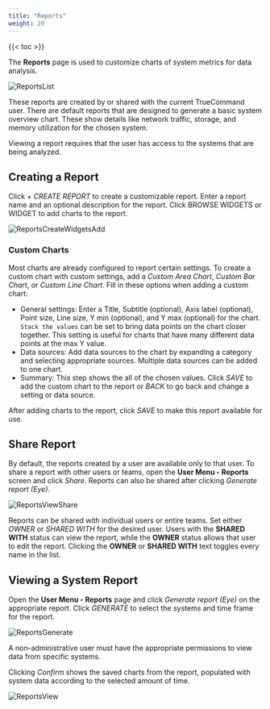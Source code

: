 ```yaml
---
title: "Reports"
weight: 20
---
```


{{< toc >}}

The **Reports** page is used to customize charts of system metrics for data analysis.

![ReportsList](/images/TrueCommand/1.3/ReportsList.png "Reports List")

These reports are created by or shared with the current TrueCommand user.
There are default reports that are designed to generate a basic system overview chart.
These show details like network traffic, storage, and memory utilization for the chosen system.

Viewing a report requires that the user has access to the systems that are being analyzed.

## Creating a Report

Click *+ CREATE REPORT* to create a customizable report.
Enter a report name and an optional description for the report.
Click BROWSE WIDGETS or WIDGET to add charts to the report.

![ReportsCreateWidgetsAdd](/images/TrueCommand/1.3/ReportsCreateWidgetsAdd.png "Adding widgets to a new report")

### Custom Charts

Most charts are already configured to report certain settings.
To create a custom chart with custom settings, add a *Custom Area Chart*, *Custom Bar Chart*, or *Custom Line Chart*.
Fill in these options when adding a custom chart:

* General settings: Enter a Title, Subtitle (optional), Axis label (optional), Point size, Line size, Y min (optional), and Y max (optional) for the chart.
  `Stack the values` can be set to bring data points on the chart closer together.
  This setting is useful for charts that have many different data points at the max Y value.
* Data sources: Add data sources to the chart by expanding a category and selecting appropriate sources.
  Multiple data sources can be added to one chart.
* Summary: This step shows the all of the chosen values.
  Click *SAVE* to add the custom chart to the report or *BACK* to go back and change a setting or data source.

After adding charts to the report, click *SAVE* to make this report available for use.

## Share Report

By default, the reports created by a user are available only to that user.
To share a report with other users or teams, open the **User Menu ‣ Reports** screen and click *Share*.
Reports can also be shared after clicking *Generate report (Eye)*.

![ReportsViewShare](/images/TrueCommand/1.2/ReportsViewShare.png "Sharing a report")

Reports can be shared with individual users or entire teams.
Set either *OWNER* or *SHARED WITH* for the desired user.
Users with the **SHARED WITH** status can view the report, while the **OWNER** status allows that user to edit the report.
Clicking the **OWNER** or **SHARED WITH** text toggles every name in the list.

## Viewing a System Report

Open the **User Menu ‣ Reports** page and click *Generate report (Eye)* on the appropriate report.
Click *GENERATE* to select the systems and time frame for the report.

![ReportsGenerate](/images/TrueCommand/1.2/ReportsGenerate.png "Choosing a report time frame")

A non-administrative user must have the appropriate permissions to view data from specific systems.

Clicking *Confirm* shows the saved charts from the report, populated with system data according to the selected amount of time.

![ReportsView](/images/TrueCommand/1.3/ReportsView.png "Generated report")
